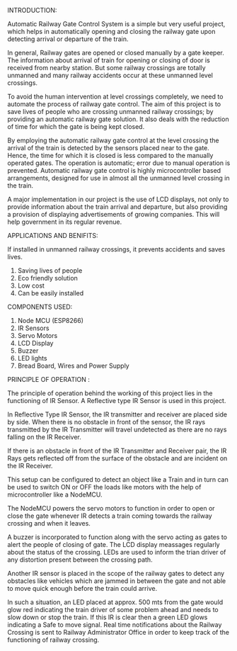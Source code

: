 INTRODUCTION:

Automatic Railway Gate Control System is a simple but very useful project, which helps in automatically opening and closing the railway gate upon detecting arrival or departure of the train.

In general, Railway gates are opened or closed manually by a gate keeper. The information about arrival of train for opening or closing of door is received from nearby station. But some railway crossings are totally unmanned and many railway accidents occur at these unmanned level crossings.

To avoid the human intervention at level crossings completely, we need to automate the process of railway gate control.
The aim of this project is to save lives of people who are crossing unmanned railway crossings; by providing an automatic railway gate solution. It also deals with the reduction of time for which the gate is being kept closed. 

By employing the automatic railway gate control at the level crossing the arrival of the train is detected by the sensors placed near to the gate. Hence, the time for which it is closed is less compared to the manually operated gates.
The operation is automatic; error due to manual operation is prevented. Automatic railway gate control is highly microcontroller based arrangements, designed for use in almost all the unmanned level crossing in the train.

A major implementation in our project is the use of LCD displays, not only to provide information about the train arrival and departure, but also providing a provision of displaying advertisements of growing companies. This will help government in its regular revenue.


APPLICATIONS AND BENIFITS:

If installed in unmanned railway crossings, it prevents accidents and saves lives.
1.  Saving lives of people
2.  Eco friendly solution
3.  Low cost
4.  Can be easily installed


COMPONENTS USED:

1.	Node MCU (ESP8266)
2.	IR Sensors
3.	Servo Motors
4.	LCD Display
5.	Buzzer
6.	LED lights
7.	Bread Board, Wires and Power Supply

PRINCIPLE OF OPERATION :

The principle of operation behind the working of this project lies in the functioning of IR Sensor. A Reflective type IR Sensor is used in this project.

In Reflective Type IR Sensor, the IR transmitter and receiver are placed side by side. When there is no obstacle in front of the sensor, the IR rays transmitted by the IR Transmitter will travel undetected as there are no rays falling on the IR Receiver.

If there is an obstacle in front of the IR Transmitter and Receiver pair, the IR Rays gets reflected off from the surface of the obstacle and are incident on the IR Receiver.

This setup can be configured to detect an object like a Train and in turn can be used to switch ON or OFF the loads like motors with the help of microcontroller like a NodeMCU. 

The NodeMCU powers the servo motors to function in order to open or close the gate whenever IR detects a train coming towards the railway crossing and when it leaves.

A buzzer is incorporated to function along with the servo acting as gates to alert the people of closing of gate.
The LCD display meassages regularly about the status of the crossing. LEDs are used to inform the trian driver of any distortion present between the crossing path. 

Another IR sensor is placed in the scope of the railway gates to detect any obstacles like vehicles which are jammed in between the gate and not able to move quick enough before the train could arrive.

In such a situation, an LED placed at approx. 500 mts from the gate would glow red indicating the train driver of some problem ahead and needs to slow down or stop the train. If this IR is clear then a green LED glows indicating a Safe to move signal. 
Real time notifications about the Railway Crossing is sent to Railway Administrator Office in order to keep track of the functioning of railway crossing.
